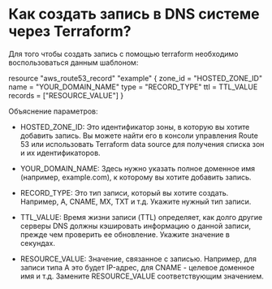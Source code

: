 # Как создать запись в DNS системе через Terraform?
Для того чтобы создать запись с помощью terraform необходимо воспользоваться данным шаблоном:

resource "aws_route53_record" "example" {
  zone_id = "HOSTED_ZONE_ID"
  name    = "YOUR_DOMAIN_NAME"
  type    = "RECORD_TYPE"
  ttl     = TTL_VALUE
  records = ["RESOURCE_VALUE"]
}

Объяснение параметров:

- HOSTED_ZONE_ID: Это идентификатор зоны, в которую вы хотите добавить запись. Вы можете найти его в консоли управления Route 53 или использовать Terraform data source для получения списка зон и их идентификаторов.

- YOUR_DOMAIN_NAME: Здесь нужно указать полное доменное имя (например, example.com), к которому вы хотите добавить запись.

- RECORD_TYPE: Это тип записи, который вы хотите создать. Например, A, CNAME, MX, TXT и т.д. Укажите нужный тип записи.

- TTL_VALUE: Время жизни записи (TTL) определяет, как долго другие серверы DNS должны кэшировать информацию о данной записи, прежде чем проверить ее обновление. Укажите значение в секундах.

- RESOURCE_VALUE: Значение, связанное с записью. Например, для записи типа A это будет IP-адрес, для CNAME - целевое доменное имя и т.д. Замените RESOURCE_VALUE соответствующим значением.
